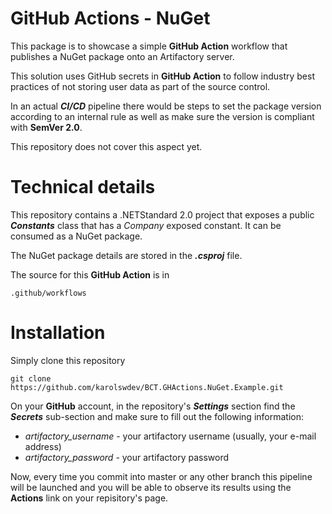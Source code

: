﻿# GitHub Actions - NuGet

This package is to showcase a simple **GitHub Action** workflow that publishes a NuGet package onto an Artifactory server.

This solution uses GitHub secrets in **GitHub Action** to follow industry best practices of not storing user data as part of the source control.

In an actual ***CI/CD*** pipeline there would be steps to set the package version according to an internal rule as well as make sure the version is compliant with **SemVer 2.0**. 

This repository does not cover this aspect yet.

# Technical details

This repository contains a .NETStandard 2.0 project that exposes a public ***Constants*** class that has a *Company* exposed constant. It can be consumed as a NuGet package.

The NuGet package details are stored in the ***.csproj*** file.

The source for this **GitHub Action** is in 

    .github/workflows

# Installation

Simply clone this repository

    git clone https://github.com/karolswdev/BCT.GHActions.NuGet.Example.git

On your **GitHub** account, in the repository's ***Settings*** section find the ***Secrets*** sub-section and make sure to fill out the following information:

 - *artifactory_username* - your artifactory username (usually, your e-mail address)
 - *artifactory_password* - your artifactory password

Now, every time you commit into master or any other branch this pipeline will be launched and you will be able to observe its results using the **Actions** link on your repisitory's page.